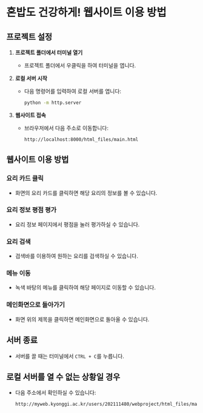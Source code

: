 # 혼밥도 건강하게! 웹사이트 이용 방법

## 프로젝트 설정

1. **프로젝트 폴더에서 터미널 열기**
   - 프로젝트 폴더에서 우클릭을 하여 터미널을 엽니다.

2. **로컬 서버 시작**
   - 다음 명령어를 입력하여 로컬 서버를 엽니다:
     ```bash
     python -m http.server
     ```

3. **웹사이트 접속**
   - 브라우저에서 다음 주소로 이동합니다:
     ```
     http://localhost:8000/html_files/main.html
     ```



## 웹사이트 이용 방법

### 요리 카드 클릭
- 화면의 요리 카드를 클릭하면 해당 요리의 정보를 볼 수 있습니다.

### 요리 정보 평점 평가
- 요리 정보 페이지에서 평점을 눌러 평가하실 수 있습니다.

### 요리 검색
- 검색바를 이용하여 원하는 요리를 검색하실 수 있습니다.

### 메뉴 이동
- 녹색 바탕의 메뉴를 클릭하여 해당 페이지로 이동할 수 있습니다.

### 메인화면으로 돌아가기
- 화면 위의 제목을 클릭하면 메인화면으로 돌아올 수 있습니다.

## 서버 종료

- 서버를 끌 때는 터미널에서 `CTRL + C`를 누릅니다.

## 로컬 서버를 열 수 없는 상황일 경우

- 다음 주소에서 확인하실 수 있습니다:
  ```
  http://myweb.kyonggi.ac.kr/users/202111480/webproject/html_files/main.html
  ```

